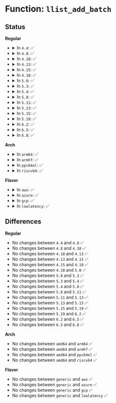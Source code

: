 # Function: <code>llist_add_batch</code>

## Status
<b>Regular</b>
<ul>
<li>
<details>
<summary>In <code>4.4</code>: ✅</summary>

```c
bool llist_add_batch(struct llist_node *new_first, struct llist_node *new_last, struct llist_head *head);
```

**Collision:** Unique Global

**Inline:** No

**Transformation:** False

**Instances:**

```
In lib/llist.c (ffffffff813fe060)
Location: lib/llist.c:38
Inline: False
Direct callers:
  - arch/x86/kernel/cpu/mcheck/mce-genpool.c:mce_gen_pool_add
  - kernel/sched/core.c:try_to_wake_up
  - kernel/smp.c:generic_exec_single
  - kernel/smp.c:smp_call_function_many
  - kernel/irq_work.c:irq_work_queue_on
  - drivers/acpi/apei/ghes.c:ghes_notify_nmi
  - drivers/tty/tty_buffer.c:tty_buffer_free
```
**Symbols:**

```
ffffffff813fe060-ffffffff813fe07f: llist_add_batch (STB_GLOBAL)
```
</details>
</li>
<li>
<details>
<summary>In <code>4.8</code>: ✅</summary>

```c
bool llist_add_batch(struct llist_node *new_first, struct llist_node *new_last, struct llist_head *head);
```

**Collision:** Unique Global

**Inline:** No

**Transformation:** False

**Instances:**

```
In lib/llist.c (ffffffff814456c0)
Location: lib/llist.c:38
Inline: False
Direct callers:
  - arch/x86/kernel/cpu/mcheck/mce-genpool.c:mce_gen_pool_add
  - arch/x86/kernel/cpu/mcheck/mce-genpool.c:mce_gen_pool_prepare_records
  - kernel/sched/core.c:try_to_wake_up
  - kernel/smp.c:smp_call_function_many
  - kernel/smp.c:generic_exec_single
  - kernel/irq_work.c:irq_work_queue_on
  - drivers/acpi/apei/ghes.c:ghes_notify_nmi
  - drivers/tty/tty_buffer.c:tty_buffer_free
```
**Symbols:**

```
ffffffff814456c0-ffffffff814456df: llist_add_batch (STB_GLOBAL)
```
</details>
</li>
<li>
<details>
<summary>In <code>4.10</code>: ✅</summary>

```c
bool llist_add_batch(struct llist_node *new_first, struct llist_node *new_last, struct llist_head *head);
```

**Collision:** Unique Global

**Inline:** No

**Transformation:** False

**Instances:**

```
In lib/llist.c (ffffffff81463eb0)
Location: lib/llist.c:38
Inline: False
Direct callers:
  - arch/x86/kernel/cpu/mcheck/mce-genpool.c:mce_gen_pool_add
  - arch/x86/kernel/cpu/mcheck/mce-genpool.c:mce_gen_pool_prepare_records
  - kernel/sched/core.c:try_to_wake_up
  - kernel/smp.c:smp_call_function_many
  - kernel/smp.c:generic_exec_single
  - kernel/irq_work.c:irq_work_queue_on
  - mm/vmalloc.c:vfree_atomic
  - mm/vmalloc.c:free_vmap_area_noflush
  - drivers/acpi/apei/ghes.c:ghes_notify_nmi
  - drivers/tty/tty_buffer.c:tty_buffer_free
```
**Symbols:**

```
ffffffff81463eb0-ffffffff81463ecf: llist_add_batch (STB_GLOBAL)
```
</details>
</li>
<li>
<details>
<summary>In <code>4.13</code>: ✅</summary>

```c
bool llist_add_batch(struct llist_node *new_first, struct llist_node *new_last, struct llist_head *head);
```

**Collision:** Unique Global

**Inline:** No

**Transformation:** False

**Instances:**

```
In lib/llist.c (ffffffff81468f40)
Location: lib/llist.c:38
Inline: False
Direct callers:
  - arch/x86/kernel/cpu/mcheck/mce-genpool.c:mce_gen_pool_add
  - arch/x86/kernel/cpu/mcheck/mce-genpool.c:mce_gen_pool_prepare_records
  - kernel/sched/core.c:try_to_wake_up
  - kernel/smp.c:smp_call_function_many
  - kernel/smp.c:generic_exec_single
  - kernel/irq_work.c:irq_work_queue_on
  - mm/vmalloc.c:vfree_atomic
  - mm/vmalloc.c:free_vmap_area_noflush
  - drivers/tty/tty_buffer.c:tty_buffer_free
```
**Symbols:**

```
ffffffff81468f40-ffffffff81468f5f: llist_add_batch (STB_GLOBAL)
```
</details>
</li>
<li>
<details>
<summary>In <code>4.15</code>: ✅</summary>

```c
bool llist_add_batch(struct llist_node *new_first, struct llist_node *new_last, struct llist_head *head);
```

**Collision:** Unique Global

**Inline:** No

**Transformation:** False

**Instances:**

```
In lib/llist.c (ffffffff81495210)
Location: lib/llist.c:38
Inline: False
Direct callers:
  - arch/x86/kernel/cpu/mcheck/mce-genpool.c:mce_gen_pool_add
  - arch/x86/kernel/cpu/mcheck/mce-genpool.c:mce_gen_pool_prepare_records
  - kernel/sched/core.c:try_to_wake_up
  - kernel/smp.c:smp_call_function_many
  - kernel/smp.c:generic_exec_single
  - kernel/irq_work.c:irq_work_queue_on
  - mm/vmalloc.c:vfree_atomic
  - mm/vmalloc.c:free_vmap_area_noflush
  - drivers/tty/tty_buffer.c:tty_buffer_free
```
**Symbols:**

```
ffffffff81495210-ffffffff8149522f: llist_add_batch (STB_GLOBAL)
```
</details>
</li>
<li>
<details>
<summary>In <code>4.18</code>: ✅</summary>

```c
bool llist_add_batch(struct llist_node *new_first, struct llist_node *new_last, struct llist_head *head);
```

**Collision:** Unique Global

**Inline:** No

**Transformation:** False

**Instances:**

```
In lib/llist.c (ffffffff814ca5f0)
Location: lib/llist.c:38
Inline: False
Direct callers:
  - arch/x86/kernel/cpu/mcheck/mce-genpool.c:mce_gen_pool_add
  - arch/x86/kernel/cpu/mcheck/mce-genpool.c:mce_gen_pool_prepare_records
  - kernel/sched/core.c:try_to_wake_up
  - kernel/smp.c:smp_call_function_many
  - kernel/smp.c:generic_exec_single
  - kernel/irq_work.c:irq_work_queue_on
  - mm/vmalloc.c:vfree_atomic
  - mm/vmalloc.c:free_vmap_area_noflush
  - drivers/acpi/apei/ghes.c:ghes_notify_nmi
  - drivers/tty/tty_buffer.c:tty_buffer_free
```
**Symbols:**

```
ffffffff814ca5f0-ffffffff814ca60f: llist_add_batch (STB_GLOBAL)
```
</details>
</li>
<li>
<details>
<summary>In <code>5.0</code>: ✅</summary>

```c
bool llist_add_batch(struct llist_node *new_first, struct llist_node *new_last, struct llist_head *head);
```

**Collision:** Unique Global

**Inline:** No

**Transformation:** False

**Instances:**

```
In lib/llist.c (ffffffff814df310)
Location: lib/llist.c:38
Inline: False
Direct callers:
  - arch/x86/kernel/cpu/mce/genpool.c:mce_gen_pool_add
  - arch/x86/kernel/cpu/mce/genpool.c:mce_gen_pool_prepare_records
  - kernel/sched/core.c:try_to_wake_up
  - kernel/smp.c:smp_call_function_many
  - kernel/smp.c:generic_exec_single
  - kernel/irq_work.c:irq_work_queue_on
  - mm/vmalloc.c:vfree_atomic
  - mm/vmalloc.c:free_vmap_area_noflush
  - drivers/tty/tty_buffer.c:tty_buffer_free
```
**Symbols:**

```
ffffffff814df310-ffffffff814df32f: llist_add_batch (STB_GLOBAL)
```
</details>
</li>
<li>
<details>
<summary>In <code>5.3</code>: ✅</summary>

```c
bool llist_add_batch(struct llist_node *new_first, struct llist_node *new_last, struct llist_head *head);
```

**Collision:** Unique Global

**Inline:** No

**Transformation:** False

**Instances:**

```
In lib/llist.c (ffffffff8150b170)
Location: lib/llist.c:26
Inline: False
Direct callers:
  - arch/x86/kernel/cpu/mce/genpool.c:mce_gen_pool_add
  - arch/x86/kernel/cpu/mce/genpool.c:mce_gen_pool_prepare_records
  - kernel/sched/core.c:try_to_wake_up
  - kernel/smp.c:smp_call_function_many
  - kernel/smp.c:generic_exec_single
  - kernel/module.c:do_init_module
  - kernel/irq_work.c:irq_work_queue_on
  - mm/vmalloc.c:__vfree
  - mm/vmalloc.c:vfree_atomic
  - mm/vmalloc.c:free_vmap_area_noflush
  - fs/namespace.c:mntput_no_expire
  - drivers/tty/tty_buffer.c:tty_buffer_free
```
**Symbols:**

```
ffffffff8150b170-ffffffff8150b18a: llist_add_batch (STB_GLOBAL)
```
</details>
</li>
<li>
<details>
<summary>In <code>5.4</code>: ✅</summary>

```c
bool llist_add_batch(struct llist_node *new_first, struct llist_node *new_last, struct llist_head *head);
```

**Collision:** Unique Global

**Inline:** No

**Transformation:** False

**Instances:**

```
In lib/llist.c (ffffffff81528f90)
Location: lib/llist.c:26
Inline: False
Direct callers:
  - arch/x86/kernel/cpu/mce/genpool.c:mce_gen_pool_add
  - arch/x86/kernel/cpu/mce/genpool.c:mce_gen_pool_prepare_records
  - kernel/sched/core.c:try_to_wake_up
  - kernel/smp.c:smp_call_function_many
  - kernel/smp.c:generic_exec_single
  - kernel/module.c:do_init_module
  - kernel/irq_work.c:irq_work_queue_on
  - mm/vmalloc.c:__vfree
  - mm/vmalloc.c:vfree_atomic
  - mm/vmalloc.c:free_vmap_area_noflush
  - fs/namespace.c:mntput_no_expire
  - drivers/tty/tty_buffer.c:tty_buffer_free
```
**Symbols:**

```
ffffffff81528f90-ffffffff81528faa: llist_add_batch (STB_GLOBAL)
```
</details>
</li>
<li>
<details>
<summary>In <code>5.8</code>: ✅</summary>

```c
bool llist_add_batch(struct llist_node *new_first, struct llist_node *new_last, struct llist_head *head);
```

**Collision:** Unique Global

**Inline:** No

**Transformation:** False

**Instances:**

```
In lib/llist.c (ffffffff8158c840)
Location: lib/llist.c:26
Inline: False
Direct callers:
  - arch/x86/kernel/cpu/mce/genpool.c:mce_gen_pool_add
  - arch/x86/kernel/cpu/mce/genpool.c:mce_gen_pool_prepare_records
  - kernel/smp.c:smp_call_function_many_cond
  - kernel/smp.c:generic_exec_single
  - kernel/module.c:do_init_module
  - mm/vmalloc.c:__vmalloc_area_node
  - mm/vmalloc.c:vfree_atomic
  - mm/vmalloc.c:free_vmap_area_noflush
  - mm/hugetlb.c:free_huge_page
  - fs/namespace.c:mntput_no_expire
  - fs/io_uring.c:io_file_data_ref_zero
  - fs/io_uring.c:io_file_data_ref_zero
  - drivers/tty/tty_buffer.c:tty_buffer_free
  - drivers/iommu/amd/iommu.c:alloc_dev_data
  - net/core/net_namespace.c:netns_install
  - net/core/net_namespace.c:netns_put
  - net/core/net_namespace.c:rtnl_net_dumpid
  - net/core/net_namespace.c:rtnl_net_getid
  - net/core/net_namespace.c:rtnl_net_getid
  - net/core/net_namespace.c:rtnl_net_newid
  - net/core/net_namespace.c:peernet2id_alloc
```
**Symbols:**

```
ffffffff8158c840-ffffffff8158c85a: llist_add_batch (STB_GLOBAL)
```
</details>
</li>
<li>
<details>
<summary>In <code>5.11</code>: ✅</summary>

```c
bool llist_add_batch(struct llist_node *new_first, struct llist_node *new_last, struct llist_head *head);
```

**Collision:** Unique Global

**Inline:** No

**Transformation:** False

**Instances:**

```
In lib/llist.c (ffffffff815a92b0)
Location: lib/llist.c:26
Inline: False
Direct callers:
  - arch/x86/kernel/cpu/mce/genpool.c:mce_gen_pool_add
  - arch/x86/kernel/cpu/mce/genpool.c:mce_gen_pool_prepare_records
  - kernel/rcu/tree.c:fill_page_cache_func
  - kernel/rcu/tree.c:kfree_rcu_work
  - kernel/smp.c:smp_call_function_many_cond
  - kernel/smp.c:generic_exec_single
  - kernel/module.c:do_init_module
  - mm/vmalloc.c:__vfree
  - mm/vmalloc.c:vfree_atomic
  - mm/hugetlb.c:free_huge_page
  - fs/namespace.c:mntput_no_expire
  - fs/io_uring.c:io_file_data_ref_zero
  - drivers/tty/tty_buffer.c:tty_buffer_free
  - drivers/iommu/amd/iommu.c:alloc_dev_data
  - net/core/net_namespace.c:netns_install
  - net/core/net_namespace.c:netns_put
  - net/core/net_namespace.c:rtnl_net_dumpid
  - net/core/net_namespace.c:rtnl_net_getid
  - net/core/net_namespace.c:rtnl_net_getid
  - net/core/net_namespace.c:rtnl_net_newid
  - net/core/net_namespace.c:peernet2id_alloc
```
**Symbols:**

```
ffffffff815a92b0-ffffffff815a92ca: llist_add_batch (STB_GLOBAL)
```
</details>
</li>
<li>
<details>
<summary>In <code>5.13</code>: ✅</summary>

```c
bool llist_add_batch(struct llist_node *new_first, struct llist_node *new_last, struct llist_head *head);
```

**Collision:** Unique Global

**Inline:** No

**Transformation:** False

**Instances:**

```
In lib/llist.c (ffffffff815b3eb0)
Location: lib/llist.c:26
Inline: False
Direct callers:
  - arch/x86/kernel/cpu/mce/genpool.c:mce_gen_pool_add
  - arch/x86/kernel/cpu/mce/genpool.c:mce_gen_pool_prepare_records
  - kernel/rcu/tree.c:fill_page_cache_func
  - kernel/rcu/tree.c:kfree_rcu_work
  - kernel/smp.c:smp_call_function_many_cond
  - kernel/smp.c:generic_exec_single
  - kernel/module.c:do_init_module
  - mm/vmalloc.c:__vfree
  - mm/vmalloc.c:vfree_atomic
  - fs/namespace.c:mntput_no_expire
  - fs/io_uring.c:io_rsrc_node_ref_zero
  - drivers/tty/tty_buffer.c:tty_buffer_free
  - drivers/iommu/amd/iommu.c:iommu_init_device
  - net/core/net_namespace.c:netns_install
  - net/core/net_namespace.c:netns_put
  - net/core/net_namespace.c:rtnl_net_dumpid
  - net/core/net_namespace.c:rtnl_net_getid
  - net/core/net_namespace.c:rtnl_net_getid
  - net/core/net_namespace.c:rtnl_net_newid
  - net/core/net_namespace.c:peernet2id_alloc
```
**Symbols:**

```
ffffffff815b3eb0-ffffffff815b3eca: llist_add_batch (STB_GLOBAL)
```
</details>
</li>
<li>
<details>
<summary>In <code>5.15</code>: ✅</summary>

```c
bool llist_add_batch(struct llist_node *new_first, struct llist_node *new_last, struct llist_head *head);
```

**Collision:** Unique Global

**Inline:** No

**Transformation:** False

**Instances:**

```
In lib/llist.c (ffffffff8161a0b0)
Location: lib/llist.c:26
Inline: False
Direct callers:
  - arch/x86/kernel/cpu/mce/genpool.c:mce_gen_pool_add
  - arch/x86/kernel/cpu/mce/genpool.c:mce_gen_pool_prepare_records
  - kernel/rcu/tree.c:fill_page_cache_func
  - kernel/rcu/tree.c:kfree_rcu_work
  - kernel/smp.c:smp_call_function_many_cond
  - kernel/smp.c:generic_exec_single
  - kernel/module.c:do_init_module
  - mm/vmalloc.c:__vfree
  - mm/vmalloc.c:vfree_atomic
  - fs/namespace.c:mntput_no_expire
  - fs/io_uring.c:io_rsrc_node_ref_zero
  - fs/io_uring.c:io_req_task_work_add
  - drivers/tty/tty_buffer.c:tty_buffer_free
  - drivers/iommu/amd/iommu.c:iommu_init_device
  - net/core/net_namespace.c:netns_install
  - net/core/net_namespace.c:netns_put
  - net/core/net_namespace.c:rtnl_net_dumpid
  - net/core/net_namespace.c:rtnl_net_getid
  - net/core/net_namespace.c:rtnl_net_getid
  - net/core/net_namespace.c:rtnl_net_newid
  - net/core/net_namespace.c:peernet2id_alloc
```
**Symbols:**

```
ffffffff8161a0b0-ffffffff8161a0ca: llist_add_batch (STB_GLOBAL)
```
</details>
</li>
<li>
<details>
<summary>In <code>5.19</code>: ✅</summary>

```c
bool llist_add_batch(struct llist_node *new_first, struct llist_node *new_last, struct llist_head *head);
```

**Collision:** Unique Global

**Inline:** No

**Transformation:** False

**Instances:**

```
In lib/llist.c (ffffffff816e7670)
Location: lib/llist.c:26
Inline: False
Direct callers:
  - arch/x86/kernel/cpu/mce/genpool.c:mce_gen_pool_add
  - arch/x86/kernel/cpu/mce/genpool.c:mce_gen_pool_prepare_records
  - arch/x86/kernel/cpu/mce/genpool.c:mce_gen_pool_prepare_records
  - kernel/rcu/tree.c:fill_page_cache_func
  - kernel/rcu/tree.c:kfree_rcu_work
  - kernel/module/main.c:do_init_module
  - kernel/smp.c:smp_call_function_many_cond
  - kernel/smp.c:generic_exec_single
  - kernel/irq_work.c:__irq_work_queue_local
  - kernel/irq_work.c:__irq_work_queue_local
  - mm/vmalloc.c:__vfree
  - mm/vmalloc.c:vfree_atomic
  - fs/namespace.c:mntput_no_expire
  - block/blk-mq.c:blk_mq_complete_request_remote
  - block/blk-mq.c:blk_mq_complete_request_remote
  - io_uring/io_uring.c:io_rsrc_node_ref_zero
  - io_uring/io_uring.c:__io_req_task_work_add
  - drivers/tty/tty_buffer.c:tty_buffer_free
  - drivers/iommu/amd/iommu.c:iommu_init_device
  - net/core/net_namespace.c:netns_install
  - net/core/net_namespace.c:netns_put
  - net/core/net_namespace.c:rtnl_net_dumpid
  - net/core/net_namespace.c:rtnl_net_getid
  - net/core/net_namespace.c:rtnl_net_getid
  - net/core/net_namespace.c:rtnl_net_newid
  - net/core/net_namespace.c:peernet2id_alloc
```
**Symbols:**

```
ffffffff816e7670-ffffffff816e7696: llist_add_batch (STB_GLOBAL)
```
</details>
</li>
<li>
<details>
<summary>In <code>6.2</code>: ✅</summary>

```c
bool llist_add_batch(struct llist_node *new_first, struct llist_node *new_last, struct llist_head *head);
```

**Collision:** Unique Global

**Inline:** No

**Transformation:** False

**Instances:**

```
In lib/llist.c (ffffffff817d74b0)
Location: lib/llist.c:26
Inline: False
Direct callers:
  - arch/x86/kernel/cpu/mce/genpool.c:mce_gen_pool_add
  - arch/x86/kernel/cpu/mce/genpool.c:mce_gen_pool_prepare_records
  - arch/x86/kernel/cpu/mce/genpool.c:mce_gen_pool_prepare_records
  - kernel/rcu/tree.c:fill_page_cache_func
  - kernel/rcu/tree.c:kfree_rcu_work
  - kernel/module/main.c:do_init_module
  - kernel/smp.c:smp_call_function_many_cond
  - kernel/smp.c:generic_exec_single
  - kernel/irq_work.c:__irq_work_queue_local
  - kernel/irq_work.c:__irq_work_queue_local
  - kernel/bpf/memalloc.c:unit_free
  - mm/vmalloc.c:__vfree
  - mm/vmalloc.c:vfree_atomic
  - mm/memory-failure.c:__get_huge_page_for_hwpoison
  - fs/namespace.c:mntput_no_expire
  - block/blk-mq.c:blk_mq_complete_request_remote
  - block/blk-mq.c:blk_mq_complete_request_remote
  - block/blk-cgroup.c:blk_cgroup_bio_start
  - io_uring/io_uring.c:__io_req_task_work_add
  - io_uring/io_uring.c:__io_req_task_work_add
  - io_uring/io_uring.c:io_fallback_tw
  - io_uring/rsrc.c:io_rsrc_node_ref_zero
  - drivers/tty/tty_buffer.c:tty_buffer_free
  - drivers/iommu/amd/iommu.c:iommu_init_device
  - net/core/net_namespace.c:netns_install
  - net/core/net_namespace.c:netns_put
  - net/core/net_namespace.c:rtnl_net_dumpid
  - net/core/net_namespace.c:rtnl_net_getid
  - net/core/net_namespace.c:rtnl_net_getid
  - net/core/net_namespace.c:rtnl_net_newid
  - net/core/net_namespace.c:peernet2id_alloc
```
**Symbols:**

```
ffffffff817d74b0-ffffffff817d74d3: llist_add_batch (STB_GLOBAL)
```
</details>
</li>
<li>
<details>
<summary>In <code>6.5</code>: ✅</summary>

```c
bool llist_add_batch(struct llist_node *new_first, struct llist_node *new_last, struct llist_head *head);
```

**Collision:** Unique Global

**Inline:** No

**Transformation:** False

**Instances:**

```
In lib/llist.c (ffffffff818166c0)
Location: lib/llist.c:26
Inline: False
Direct callers:
  - arch/x86/kernel/cpu/mce/genpool.c:mce_gen_pool_add
  - arch/x86/kernel/cpu/mce/genpool.c:mce_gen_pool_prepare_records
  - arch/x86/kernel/cpu/mce/genpool.c:mce_gen_pool_prepare_records
  - kernel/rcu/tree.c:fill_page_cache_func
  - kernel/rcu/tree.c:kvfree_rcu_bulk
  - kernel/module/main.c:do_init_module
  - kernel/smp.c:smp_call_function_many_cond
  - kernel/smp.c:__smp_call_single_queue
  - kernel/bpf/memalloc.c:unit_free
  - mm/vmalloc.c:vfree_atomic
  - mm/memory-failure.c:__get_huge_page_for_hwpoison
  - fs/namespace.c:mntput_no_expire
  - block/blk-mq.c:blk_mq_complete_request_remote
  - block/blk-mq.c:blk_mq_complete_request_remote
  - block/blk-cgroup.c:blk_cgroup_bio_start
  - io_uring/io_uring.c:io_req_normal_work_add
  - io_uring/io_uring.c:io_fallback_tw
  - drivers/tty/tty_buffer.c:tty_buffer_free
  - drivers/iommu/amd/iommu.c:iommu_init_device
  - net/core/net_namespace.c:netns_install
  - net/core/net_namespace.c:netns_put
  - net/core/net_namespace.c:rtnl_net_dumpid
  - net/core/net_namespace.c:rtnl_net_getid
  - net/core/net_namespace.c:rtnl_net_getid
  - net/core/net_namespace.c:rtnl_net_newid
  - net/core/net_namespace.c:peernet2id_alloc
```
**Symbols:**

```
ffffffff818166c0-ffffffff818166e3: llist_add_batch (STB_GLOBAL)
```
</details>
</li>
<li>
<details>
<summary>In <code>6.8</code>: ✅</summary>

```c
bool llist_add_batch(struct llist_node *new_first, struct llist_node *new_last, struct llist_head *head);
```

**Collision:** Unique Global

**Inline:** No

**Transformation:** False

**Instances:**

```
In lib/llist.c (ffffffff8185b800)
Location: lib/llist.c:26
Inline: False
Direct callers:
  - arch/x86/kernel/cpu/mce/genpool.c:mce_gen_pool_add
  - arch/x86/kernel/cpu/mce/genpool.c:mce_gen_pool_prepare_records
  - arch/x86/kernel/cpu/mce/genpool.c:mce_gen_pool_prepare_records
  - kernel/rcu/tree.c:fill_page_cache_func
  - kernel/rcu/tree.c:kvfree_rcu_bulk
  - kernel/module/main.c:do_init_module
  - kernel/smp.c:smp_call_function_many_cond
  - kernel/smp.c:__smp_call_single_queue
  - kernel/bpf/memalloc.c:unit_free_rcu
  - kernel/bpf/memalloc.c:unit_free
  - kernel/bpf/memalloc.c:bpf_mem_refill
  - kernel/bpf/memalloc.c:bpf_mem_refill
  - kernel/bpf/memalloc.c:__free_by_rcu
  - mm/vmalloc.c:vfree_atomic
  - mm/memory-failure.c:__get_huge_page_for_hwpoison
  - fs/namespace.c:mntput_no_expire
  - block/blk-mq.c:blk_mq_complete_request_remote
  - block/blk-mq.c:blk_mq_complete_request_remote
  - block/blk-cgroup.c:blk_cgroup_bio_start
  - io_uring/io_uring.c:io_req_normal_work_add
  - io_uring/io_uring.c:io_fallback_tw
  - drivers/tty/tty_buffer.c:tty_buffer_free
  - drivers/iommu/amd/iommu.c:iommu_init_device
  - drivers/gpu/drm/drm_connector.c:__drm_connector_put_safe
  - net/core/net_namespace.c:netns_install
  - net/core/net_namespace.c:netns_put
  - net/core/net_namespace.c:rtnl_net_dumpid
  - net/core/net_namespace.c:rtnl_net_getid
  - net/core/net_namespace.c:rtnl_net_getid
  - net/core/net_namespace.c:rtnl_net_newid
  - net/core/net_namespace.c:peernet2id_alloc
```
**Symbols:**

```
ffffffff8185b800-ffffffff8185b823: llist_add_batch (STB_GLOBAL)
```
</details>
</li>
</ul>
<b>Arch</b>
<ul>
<li>
<details>
<summary>In <code>arm64</code>: ✅</summary>

```c
bool llist_add_batch(struct llist_node *new_first, struct llist_node *new_last, struct llist_head *head);
```

**Collision:** Unique Global

**Inline:** No

**Transformation:** False

**Instances:**

```
In lib/llist.c (ffff800010633920)
Location: lib/llist.c:26
Inline: False
Direct callers:
  - kernel/sched/core.c:try_to_wake_up
  - kernel/smp.c:smp_call_function_many
  - kernel/smp.c:generic_exec_single
  - kernel/module.c:do_init_module
  - kernel/irq_work.c:irq_work_queue_on
  - mm/vmalloc.c:__vfree
  - mm/vmalloc.c:vfree_atomic
  - mm/vmalloc.c:free_vmap_area_noflush
  - fs/namespace.c:mntput_no_expire
  - drivers/acpi/apei/ghes.c:ghes_in_nmi_queue_one_entry
  - drivers/tty/tty_buffer.c:tty_buffer_free
```
**Symbols:**

```
ffff800010633920-ffff80001063396c: llist_add_batch (STB_GLOBAL)
```
</details>
</li>
<li>
<details>
<summary>In <code>armhf</code>: ✅</summary>

```c
bool llist_add_batch(struct llist_node *new_first, struct llist_node *new_last, struct llist_head *head);
```

**Collision:** Unique Global

**Inline:** No

**Transformation:** False

**Instances:**

```
In lib/llist.c (c07d9cb4)
Location: lib/llist.c:26
Inline: False
Direct callers:
  - kernel/sched/core.c:try_to_wake_up
  - kernel/smp.c:smp_call_function_many
  - kernel/smp.c:generic_exec_single
  - kernel/module.c:do_init_module
  - kernel/irq_work.c:irq_work_queue_on
  - mm/vmalloc.c:__vfree
  - mm/vmalloc.c:vfree_atomic
  - mm/vmalloc.c:free_vmap_area_noflush
  - fs/namespace.c:mntput_no_expire
  - drivers/tty/tty_buffer.c:tty_buffer_free
```
**Symbols:**

```
c07d9cb4-c07d9d00: llist_add_batch (STB_GLOBAL)
```
</details>
</li>
<li>
<details>
<summary>In <code>ppc64el</code>: ✅</summary>

```c
bool llist_add_batch(struct llist_node *new_first, struct llist_node *new_last, struct llist_head *head);
```

**Collision:** Unique Global

**Inline:** No

**Transformation:** False

**Instances:**

```
In lib/llist.c (c0000000007d8c80)
Location: lib/llist.c:26
Inline: False
Direct callers:
  - kernel/sched/core.c:try_to_wake_up
  - kernel/smp.c:smp_call_function_many
  - kernel/smp.c:generic_exec_single
  - kernel/module.c:do_init_module
  - kernel/irq_work.c:irq_work_queue_on
  - mm/vmalloc.c:__vfree
  - mm/vmalloc.c:vfree_atomic
  - mm/vmalloc.c:free_vmap_area_noflush
  - fs/namespace.c:mntput_no_expire
  - drivers/tty/tty_buffer.c:tty_buffer_free
```
**Symbols:**

```
c0000000007d8c80-c0000000007d8cb8: llist_add_batch (STB_GLOBAL)
```
</details>
</li>
<li>
<details>
<summary>In <code>riscv64</code>: ✅</summary>

```c
bool llist_add_batch(struct llist_node *new_first, struct llist_node *new_last, struct llist_head *head);
```

**Collision:** Unique Global

**Inline:** No

**Transformation:** False

**Instances:**

```
In lib/llist.c (ffffffe000461918)
Location: lib/llist.c:26
Inline: False
Direct callers:
  - kernel/sched/core.c:try_to_wake_up
  - kernel/smp.c:smp_call_function_many
  - kernel/smp.c:generic_exec_single
  - kernel/module.c:do_init_module
  - kernel/irq_work.c:irq_work_queue_on
  - mm/vmalloc.c:__vfree
  - mm/vmalloc.c:vfree_atomic
  - mm/vmalloc.c:free_vmap_area_noflush
  - fs/namespace.c:mntput_no_expire
  - drivers/tty/tty_buffer.c:tty_buffer_free
```
**Symbols:**

```
ffffffe000461918-ffffffe000461942: llist_add_batch (STB_GLOBAL)
```
</details>
</li>
</ul>
<b>Flavor</b>
<ul>
<li>
<details>
<summary>In <code>aws</code>: ✅</summary>

```c
bool llist_add_batch(struct llist_node *new_first, struct llist_node *new_last, struct llist_head *head);
```

**Collision:** Unique Global

**Inline:** No

**Transformation:** False

**Instances:**

```
In lib/llist.c (ffffffff81521570)
Location: lib/llist.c:26
Inline: False
Direct callers:
  - arch/x86/kernel/cpu/mce/genpool.c:mce_gen_pool_add
  - arch/x86/kernel/cpu/mce/genpool.c:mce_gen_pool_prepare_records
  - kernel/sched/core.c:try_to_wake_up
  - kernel/smp.c:smp_call_function_many
  - kernel/smp.c:generic_exec_single
  - kernel/module.c:do_init_module
  - kernel/irq_work.c:irq_work_queue_on
  - mm/vmalloc.c:__vfree
  - mm/vmalloc.c:vfree_atomic
  - mm/vmalloc.c:free_vmap_area_noflush
  - fs/namespace.c:mntput_no_expire
  - drivers/tty/tty_buffer.c:tty_buffer_free
```
**Symbols:**

```
ffffffff81521570-ffffffff8152158a: llist_add_batch (STB_GLOBAL)
```
</details>
</li>
<li>
<details>
<summary>In <code>azure</code>: ✅</summary>

```c
bool llist_add_batch(struct llist_node *new_first, struct llist_node *new_last, struct llist_head *head);
```

**Collision:** Unique Global

**Inline:** No

**Transformation:** False

**Instances:**

```
In lib/llist.c (ffffffff81511860)
Location: lib/llist.c:26
Inline: False
Direct callers:
  - arch/x86/kernel/cpu/mce/genpool.c:mce_gen_pool_add
  - arch/x86/kernel/cpu/mce/genpool.c:mce_gen_pool_prepare_records
  - kernel/sched/core.c:try_to_wake_up
  - kernel/smp.c:smp_call_function_many
  - kernel/smp.c:generic_exec_single
  - kernel/module.c:do_init_module
  - kernel/irq_work.c:irq_work_queue_on
  - mm/vmalloc.c:__vfree
  - mm/vmalloc.c:vfree_atomic
  - mm/vmalloc.c:free_vmap_area_noflush
  - fs/namespace.c:mntput_no_expire
  - drivers/tty/tty_buffer.c:tty_buffer_free
```
**Symbols:**

```
ffffffff81511860-ffffffff8151187a: llist_add_batch (STB_GLOBAL)
```
</details>
</li>
<li>
<details>
<summary>In <code>gcp</code>: ✅</summary>

```c
bool llist_add_batch(struct llist_node *new_first, struct llist_node *new_last, struct llist_head *head);
```

**Collision:** Unique Global

**Inline:** No

**Transformation:** False

**Instances:**

```
In lib/llist.c (ffffffff8151d600)
Location: lib/llist.c:26
Inline: False
Direct callers:
  - arch/x86/kernel/cpu/mce/genpool.c:mce_gen_pool_add
  - arch/x86/kernel/cpu/mce/genpool.c:mce_gen_pool_prepare_records
  - kernel/sched/core.c:try_to_wake_up
  - kernel/smp.c:smp_call_function_many
  - kernel/smp.c:generic_exec_single
  - kernel/module.c:do_init_module
  - kernel/irq_work.c:irq_work_queue_on
  - mm/vmalloc.c:__vfree
  - mm/vmalloc.c:vfree_atomic
  - mm/vmalloc.c:free_vmap_area_noflush
  - fs/namespace.c:mntput_no_expire
  - drivers/tty/tty_buffer.c:tty_buffer_free
```
**Symbols:**

```
ffffffff8151d600-ffffffff8151d61a: llist_add_batch (STB_GLOBAL)
```
</details>
</li>
<li>
<details>
<summary>In <code>lowlatency</code>: ✅</summary>

```c
bool llist_add_batch(struct llist_node *new_first, struct llist_node *new_last, struct llist_head *head);
```

**Collision:** Unique Global

**Inline:** No

**Transformation:** False

**Instances:**

```
In lib/llist.c (ffffffff81536e70)
Location: lib/llist.c:26
Inline: False
Direct callers:
  - arch/x86/kernel/cpu/mce/genpool.c:mce_gen_pool_add
  - arch/x86/kernel/cpu/mce/genpool.c:mce_gen_pool_prepare_records
  - kernel/sched/core.c:try_to_wake_up
  - kernel/smp.c:smp_call_function_many
  - kernel/smp.c:generic_exec_single
  - kernel/module.c:do_init_module
  - kernel/irq_work.c:irq_work_queue_on
  - mm/vmalloc.c:__vfree
  - mm/vmalloc.c:vfree_atomic
  - mm/vmalloc.c:free_vmap_area_noflush
  - fs/namespace.c:mntput_no_expire
  - drivers/tty/tty_buffer.c:tty_buffer_free
```
**Symbols:**

```
ffffffff81536e70-ffffffff81536e8a: llist_add_batch (STB_GLOBAL)
```
</details>
</li>
</ul>

## Differences
<b>Regular</b>
<ul>
<li>
No changes between <code>4.4</code> and <code>4.8</code> ✅
</li>
<li>
No changes between <code>4.8</code> and <code>4.10</code> ✅
</li>
<li>
No changes between <code>4.10</code> and <code>4.13</code> ✅
</li>
<li>
No changes between <code>4.13</code> and <code>4.15</code> ✅
</li>
<li>
No changes between <code>4.15</code> and <code>4.18</code> ✅
</li>
<li>
No changes between <code>4.18</code> and <code>5.0</code> ✅
</li>
<li>
No changes between <code>5.0</code> and <code>5.3</code> ✅
</li>
<li>
No changes between <code>5.3</code> and <code>5.4</code> ✅
</li>
<li>
No changes between <code>5.4</code> and <code>5.8</code> ✅
</li>
<li>
No changes between <code>5.8</code> and <code>5.11</code> ✅
</li>
<li>
No changes between <code>5.11</code> and <code>5.13</code> ✅
</li>
<li>
No changes between <code>5.13</code> and <code>5.15</code> ✅
</li>
<li>
No changes between <code>5.15</code> and <code>5.19</code> ✅
</li>
<li>
No changes between <code>5.19</code> and <code>6.2</code> ✅
</li>
<li>
No changes between <code>6.2</code> and <code>6.5</code> ✅
</li>
<li>
No changes between <code>6.5</code> and <code>6.8</code> ✅
</li>
</ul>
<b>Arch</b>
<ul>
<li>
No changes between <code>amd64</code> and <code>arm64</code> ✅
</li>
<li>
No changes between <code>amd64</code> and <code>armhf</code> ✅
</li>
<li>
No changes between <code>amd64</code> and <code>ppc64el</code> ✅
</li>
<li>
No changes between <code>amd64</code> and <code>riscv64</code> ✅
</li>
</ul>
<b>Flavor</b>
<ul>
<li>
No changes between <code>generic</code> and <code>aws</code> ✅
</li>
<li>
No changes between <code>generic</code> and <code>azure</code> ✅
</li>
<li>
No changes between <code>generic</code> and <code>gcp</code> ✅
</li>
<li>
No changes between <code>generic</code> and <code>lowlatency</code> ✅
</li>
</ul>
